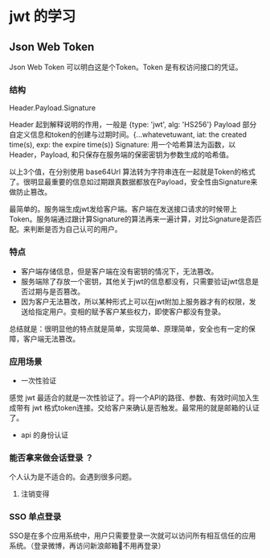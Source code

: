 # jwt 的学习

## Json Web Token

Json Web Token 可以明白这是个Token。Token 是有权访问接口的凭证。

### 结构

Header.Payload.Signature

Header 起到解释说明的作用，一般是 {type: 'jwt', alg: 'HS256'}
Payload 部分自定义信息和token的创建与过期时间。{...whatevetuwant, iat: the created time(s), exp: the expire time(s)}
Signature: 用一个哈希算法为函数，以 Header，Payload, 和只保存在服务端的保密密钥为参数生成的哈希值。

以上3个值，在分别使用 base64Url 算法转为字符串连在一起就是Token的格式了。很明显最重要的信息如过期跟真数据都放在Payload，安全性由Signature来做防止篡改。

最简单的。服务端生成jwt发给客户端。客户端在发送接口请求的时候带上Token。服务端通过跟计算Signature的算法再来一遍计算，对比Signature是否匹配。来判断是否为自己认可的用户。

### 特点

* 客户端存储信息，但是客户端在没有密钥的情况下，无法篡改。
* 服务端除了存放一个密钥，其他关于jwt的信息都没有，只需要验证jwt信息是否过期与是否篡改。
* 因为客户无法篡改，所以某种形式上可以在jwt附加上服务器才有的权限，发送给指定用户。变相的赋予客户某些权力，即使客户都没有登录。

总结就是：很明显他的特点就是简单，实现简单、原理简单，安全也有一定的保障，客户端无法篡改。

### 应用场景

* 一次性验证

感觉 jwt 最适合的就是一次性验证了。将一个API的路径、参数、有效时间加入生成带有 jwt 格式token连接。交给客户来确认是否触发。最常用的就是邮箱的认证了。

* api 的身份认证

<!-- 我们的的 API 大部分都需要提供用户的信息，这样才能来确认API请求发是否有权限可以调用接口。那么这个信息可以直接发用户ID， -->

### 能否拿来做会话登录 ？

个人认为是不适合的。会遇到很多问题。

<!-- 这里需要有一定的session使用经验，我不足需要添加 -->

1. 注销变得

### SSO 单点登录

SSO是在多个应用系统中，用户只需要登录一次就可以访问所有相互信任的应用系统。（登录微博，再访问新浪邮箱📮不用再登录）

